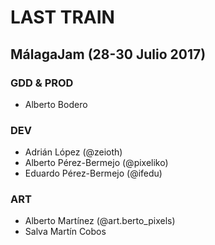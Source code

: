 # LAST TRAIN
## MálagaJam (28-30 Julio 2017)

### GDD & PROD
- Alberto Bodero

### DEV
- Adrián López (@zeioth)
- Alberto Pérez-Bermejo (@pixeliko)
- Eduardo Pérez-Bermejo (@ifedu)

### ART
- Alberto Martínez (@art.berto_pixels)
- Salva Martín Cobos
